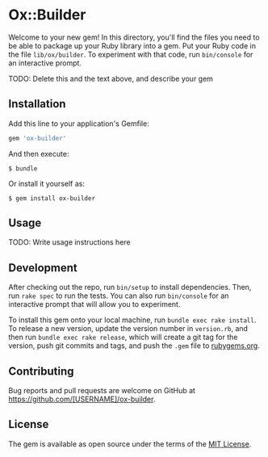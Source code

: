 # Ox::Builder

Welcome to your new gem! In this directory, you'll find the files you need to be able to package up your Ruby library into a gem. Put your Ruby code in the file `lib/ox/builder`. To experiment with that code, run `bin/console` for an interactive prompt.

TODO: Delete this and the text above, and describe your gem

## Installation

Add this line to your application's Gemfile:

```ruby
gem 'ox-builder'
```

And then execute:

    $ bundle

Or install it yourself as:

    $ gem install ox-builder

## Usage

TODO: Write usage instructions here

## Development

After checking out the repo, run `bin/setup` to install dependencies. Then, run `rake spec` to run the tests. You can also run `bin/console` for an interactive prompt that will allow you to experiment.

To install this gem onto your local machine, run `bundle exec rake install`. To release a new version, update the version number in `version.rb`, and then run `bundle exec rake release`, which will create a git tag for the version, push git commits and tags, and push the `.gem` file to [rubygems.org](https://rubygems.org).

## Contributing

Bug reports and pull requests are welcome on GitHub at https://github.com/[USERNAME]/ox-builder.


## License

The gem is available as open source under the terms of the [MIT License](http://opensource.org/licenses/MIT).

